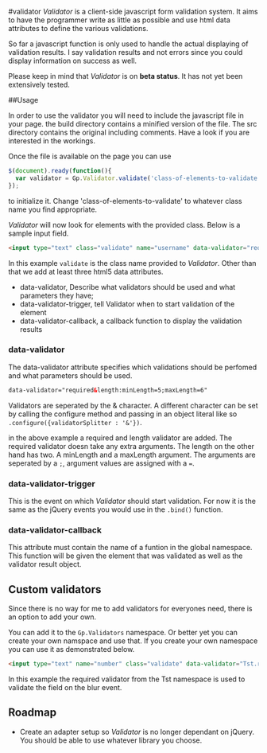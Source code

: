 #validator
_Validator_ is a client-side javascript form validation system. It aims to have the programmer write as little as possible and use html data attributes to define the various validations.

So far a javascript function is only used to handle the actual displaying of validation results. I say validation results and not errors since you could display information on success as well.

Please keep in mind that _Validator_ is on **beta status**. It has not yet been extensively tested.

##Usage

In order to use the validator you will need to include the javascript file in your page. the build directory contains a minified version of the file. The src directory contains the original including comments. Have a look if you are interested in the workings.

Once the file is available on the page you can use 

```javascript
$(document).ready(function(){
  var validator = Gp.Validator.validate('class-of-elements-to-validate');
});
```

to initialize it. Change 'class-of-elements-to-validate' to whatever class name you find appropriate. 

_Validator_ will now look for elements with the provided class. Below is a sample input field.

```html
<input type="text" class="validate" name="username" data-validator="required&length:minLength=5;maxLength=6" data-validator-trigger="blur" data-validator-callback="showError" />
```

In this example ```validate``` is the class name provided to _Validator_. Other than that we add at least three html5 data attributes. 

* data-validator, Describe what validators should be used and what parameters they have;
* data-validator-trigger, tell Validator when to start validation of the element
* data-validator-callback, a callback function to display the validation results

### data-validator
The data-validator attribute specifies which validations should be perfomed and what parameters should be used.
```html
data-validator="required&length:minLength=5;maxLength=6"
```
Validators are seperated by the & character. A different character can be set by calling the configure method and passing in an object literal like so ```.configure({validatorSplitter : '&'})```.

in the above example a required and length validator are added. The required validator doesn take any extra arguments. The length on the other hand has two. A minLength and a maxLength argument. The arguments are seperated by a ```;```, argument values are assigned with a ```=```.

### data-validator-trigger
This is the event on which _Validator_ should start validation. For now it is the same as the jQuery events you would use in the ```.bind()``` function.

### data-validator-callback
This attribute must contain the name of a funtion in the global namespace. This function will be given the element that was validated as well as the validator result object.

## Custom validators
Since there is no way for me to add validators for everyones need, there is an option to add your own.

You can add it to the ```Gp.Validators``` namespace. Or better yet you can create your own namspace and use that.
If you create your own namespace you can use it as demonstrated below.

```html
<input type="text" name="number" class="validate" data-validator="Tst.required" data-validator-trigger="blur" data-validator-callback="showError" />
```
In this example the required validator from the Tst namespace is used to validate the field on the blur event.
## Roadmap
* Create an adapter setup so _Validator_ is no longer dependant on jQuery. You should be able to use whatever library you choose.
